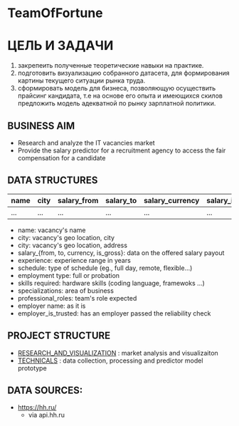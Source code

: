 # TeamOfFortune

# ЦЕЛЬ И ЗАДАЧИ

1. закрепеить полученные теоретические навыки на практике. 
2. подготовить визуализацию собранного датасета, для формирования картины текущего ситуации рынка труда. 
3. сформировать модель для бизнеса, позволяющую осуществить прайсинг кандидата, т.е на основе его опыта и имеющихся скилов предложить модель адекватной по рынку зарплатной политики.

## BUSINESS AIM
- Research and analyze the IT vacancies market
- Provide the salary predictor for a recruitment agency to access the fair compensation for a candidate


## DATA STRUCTURES

| name | city | salary_from | salary_to | salary_currency |  salary_is_gross | location_address | experience | schedule | employment_type | skills_required | specializations | professional_roles | employer_name | employer_is_trusted |
| ---  | ---  | ---         | ---       | ---             | ---              | ---              | ---        | ---      | ---             | ---             | ---             | ---                | ---           | ---                 |
| ...  | ...  | ...         | ...       | ...             | ...              | ...              | ...        | ...      | ...             | ...             | ...             | ...                | ...           | ...                 |

- name: vacancy's name
- city: vacancy's geo location, city
- city: vacancy's geo location, address
- salary_{from, to, currency, is_gross}: data on the offered salary payout
- experience: experience range in years
- schedule: type of schedule (eg., full day, remote, flexible...)
- employment type: full or probation
- skills required: hardware skills (coding language, framewoks ...)
- specializations: area of business
- professional_roles: team's role expected
- employer name: as it is
- employer_is_trusted: has an employer passed the reliability check

## PROJECT STRUCTURE 
- [RESEARCH_AND_VISUALIZATION](RESEARCH_AND_VISUALIZATION.ipynb) : market analysis and visualizaiton
- [TECHNICALS](TECHNICALS.ipynb) : data collection, processing and predictor model prototype

## DATA SOURCES:
- https://hh.ru/
	- via api.hh.ru
